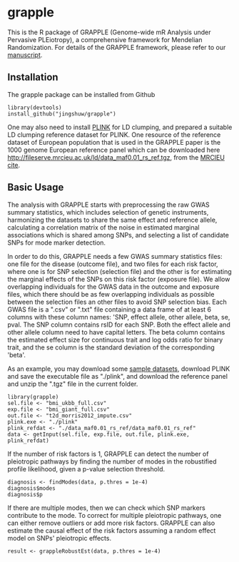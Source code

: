 # grapple


This is the R package of GRAPPLE (Genome-wide  mR  Analysis  under  Pervasive  PLEiotropy), a comprehensive framework for Mendelian Randomization. For details of the GRAPPLE framework, please refer to our [manuscript](https://www.biorxiv.org/content/10.1101/2020.05.06.077982v1).

## Installation
The grapple package can be installed from Github

```
library(devtools)
install_github("jingshuw/grapple")
```

One may also need to install [PLINK](https://www.cog-genomics.org/plink/) for LD clumping, and prepared a suitable LD clumping reference dataset for PLINK. One resource of the reference dataset of European population that is used in the GRAPPLE paper is the 1000 genome European reference panel which can be downloaded here http://fileserve.mrcieu.ac.uk/ld/data_maf0.01_rs_ref.tgz, from the [MRCIEU cite](https://github.com/MRCIEU/gwas2vcf).

## Basic Usage


The analysis with GRAPPLE starts with preprocessing the raw GWAS summary statistics, which includes selection of genetic instruments, harmonizing the datasets to share the same effect and reference allele, calculating a correlation matrix of the noise in estimated marginal associations which is shared among SNPs, and selecting a list of candidate SNPs for mode marker detection.

In order to do this, GRAPPLE needs a few GWAS summary statistics files: one file for the disease (outcome file), and two files for each risk factor, where one is for SNP selection (selection file) and the other is for estimating the marginal effects of the SNPs on this risk factor (exposure file). We allow overlapping individuals for the GWAS data in the outcome and exposure files, which there should be as few overlapping individuals as possible between the selection files an other files to avoid SNP selection bias. Each GWAS file is a ".csv" or ".txt" file containing a data frame of at least 6 columns with these column names: 'SNP, effect allele, other allele, beta, se, pval. The SNP column contains rsID for each SNP. Both the effect allele and other allele column need to have capital letters. The beta column contains the estimated effect size for continuous trait and log odds ratio for binary trait, and the se column is the standard deviation of the corresponding 'beta'. 

As an example, you may download some [sample datasets](https://www.dropbox.com/sh/vv6pz09cknyz9ca/AAAV_WWLsJmI2LZwL1da45q0a?dl=0), download PLINK and save the executable file as "./plink", and download the reference panel and unzip the ".tgz" file in the current folder.

```
library(grapple)
sel.file <- "bmi_ukbb_full.csv"
exp.file <- "bmi_giant_full.csv"
out.file <- "t2d_morris2012_impute.csv"
plink.exe <- "./plink"
plink_refdat <- "./data_maf0.01_rs_ref/data_maf0.01_rs_ref"
data <- getInput(sel.file, exp.file, out.file, plink.exe, plink_refdat)
```

If the number of risk factors is 1, GRAPPLE can detect the number of pleiotropic pathways by finding the number of modes in the robustified profile likelihood, given a p-value selection threshold.
```
diagnosis <- findModes(data, p.thres = 1e-4)
diagnosis$modes
diagnosis$p
```

If there are multiple modes, then we can check which SNP markers contribute to the mode. To correct for multiple pleiotropic pathways, one can either remove outliers or add more risk factors. GRAPPLE can also estimate the causal effect of the risk factors assuming a random effect model on SNPs' pleiotropic effects.
```
result <- grappleRobustEst(data, p.thres = 1e-4)
```

